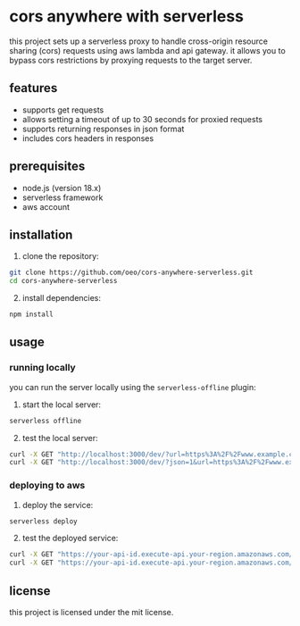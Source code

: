 # cors anywhere with serverless

this project sets up a serverless proxy to handle cross-origin resource sharing (cors) requests using aws lambda and api gateway. it allows you to bypass cors restrictions by proxying requests to the target server.

## features

- supports get requests
- allows setting a timeout of up to 30 seconds for proxied requests
- supports returning responses in json format
- includes cors headers in responses

## prerequisites

- node.js (version 18.x)
- serverless framework
- aws account

## installation

1. clone the repository:
  ```bash
  git clone https://github.com/oeo/cors-anywhere-serverless.git
  cd cors-anywhere-serverless
  ```

2. install dependencies:
  ```bash
  npm install
  ```

## usage

### running locally

you can run the server locally using the `serverless-offline` plugin:

1. start the local server:
  ```bash
  serverless offline
  ```

2. test the local server:
  ```bash
  curl -X GET "http://localhost:3000/dev/?url=https%3A%2F%2Fwww.example.com"
  curl -X GET "http://localhost:3000/dev/?json=1&url=https%3A%2F%2Fwww.example.com"
  ```

### deploying to aws

1. deploy the service:
  ```bash
  serverless deploy
  ```

2. test the deployed service:
  ```bash
  curl -X GET "https://your-api-id.execute-api.your-region.amazonaws.com/dev/?url=https%3A%2F%2Fwww.example.com"
  curl -X GET "https://your-api-id.execute-api.your-region.amazonaws.com/dev/?json1=&url=https%3A%2F%2Fwww.example.com"
  ```

## license

this project is licensed under the mit license.

